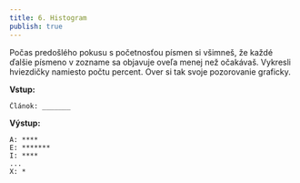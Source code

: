 ```yaml
---
title: 6. Histogram
publish: true
---
```


Počas predošlého pokusu s početnosťou písmen si všimneš, že každé ďalšie písmeno v zozname sa objavuje oveľa menej než očakávaš. Vykresli hviezdičky namiesto počtu percent. Over si tak svoje pozorovanie graficky.

**Vstup:**
```
Článok: _______
```

**Výstup:**
```
A: ****
E: *******
I: ****
...
X: *
```